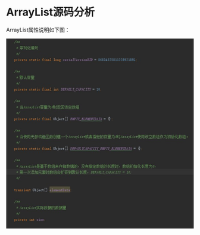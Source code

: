 # ArrayList源码分析

ArrayList属性说明如下图：

![ArryList属性说明](https://github.com/funaifu/ArrayList/blob/master/image/ArryList%E5%B1%9E%E6%80%A7%E8%AF%B4%E6%98%8E.jpg)





